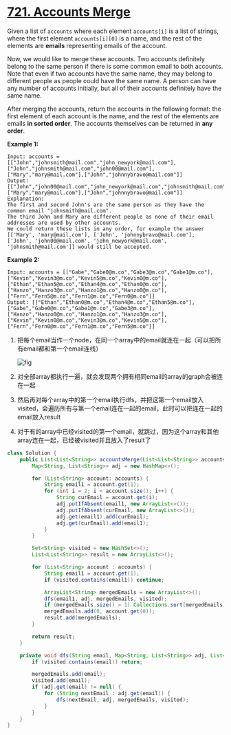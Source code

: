 # [721. Accounts Merge](https://leetcode.com/problems/accounts-merge/)

Given a list of `accounts` where each element `accounts[i]` is a list of strings, where the first element `accounts[i][0]` is a name, and the rest of the elements are **emails** representing emails of the account.

Now, we would like to merge these accounts. Two accounts definitely belong to the same person if there is some common email to both accounts. Note that even if two accounts have the same name, they may belong to different people as people could have the same name. A person can have any number of accounts initially, but all of their accounts definitely have the same name.

After merging the accounts, return the accounts in the following format: the first element of each account is the name, and the rest of the elements are emails **in sorted order**. The accounts themselves can be returned in **any order**.

 

**Example 1:**

```
Input: accounts = [["John","johnsmith@mail.com","john_newyork@mail.com"],["John","johnsmith@mail.com","john00@mail.com"],["Mary","mary@mail.com"],["John","johnnybravo@mail.com"]]
Output: [["John","john00@mail.com","john_newyork@mail.com","johnsmith@mail.com"],["Mary","mary@mail.com"],["John","johnnybravo@mail.com"]]
Explanation:
The first and second John's are the same person as they have the common email "johnsmith@mail.com".
The third John and Mary are different people as none of their email addresses are used by other accounts.
We could return these lists in any order, for example the answer [['Mary', 'mary@mail.com'], ['John', 'johnnybravo@mail.com'], 
['John', 'john00@mail.com', 'john_newyork@mail.com', 'johnsmith@mail.com']] would still be accepted.
```

**Example 2:**

```
Input: accounts = [["Gabe","Gabe0@m.co","Gabe3@m.co","Gabe1@m.co"],["Kevin","Kevin3@m.co","Kevin5@m.co","Kevin0@m.co"],["Ethan","Ethan5@m.co","Ethan4@m.co","Ethan0@m.co"],["Hanzo","Hanzo3@m.co","Hanzo1@m.co","Hanzo0@m.co"],["Fern","Fern5@m.co","Fern1@m.co","Fern0@m.co"]]
Output: [["Ethan","Ethan0@m.co","Ethan4@m.co","Ethan5@m.co"],["Gabe","Gabe0@m.co","Gabe1@m.co","Gabe3@m.co"],["Hanzo","Hanzo0@m.co","Hanzo1@m.co","Hanzo3@m.co"],["Kevin","Kevin0@m.co","Kevin3@m.co","Kevin5@m.co"],["Fern","Fern0@m.co","Fern1@m.co","Fern5@m.co"]]
```

1. 把每个email当作一个node，在同一个array中的email就连在一起（可以把所有email都和第一个email连线）

   ![fig](https://leetcode.com/problems/accounts-merge/Figures/721/721A.png)

2. 对全部array都执行一遍，就会发现两个拥有相同email的array的graph会被连在一起

3. 然后再对每个array中的第一个email执行dfs，并把这第一个email放入visited，会遍历所有与第一个email连在一起的email，此时可以把连在一起的email放入result

4. 对于有的array中已经visited的第一个email，就跳过，因为这个array和其他array连在一起，已经被visited并且放入了result了

```java
class Solution {
    public List<List<String>> accountsMerge(List<List<String>> accounts) {
        Map<String, List<String>> adj = new HashMap<>();

        for (List<String> account: accounts) {
            String email1 = account.get(1);
            for (int i = 2; i < account.size(); i++) {
                String curEmail = account.get(i);
                adj.putIfAbsent(email1, new ArrayList<>());
                adj.putIfAbsent(curEmail, new ArrayList<>());
                adj.get(email1).add(curEmail);
                adj.get(curEmail).add(email1);
            }
        }

        Set<String> visited = new HashSet<>();
        List<List<String>> result = new ArrayList<>();

        for (List<String> account : accounts) {
            String email1 = account.get(1);
            if (visited.contains(email1)) continue;

            ArrayList<String> mergedEmails = new ArrayList<>();
            dfs(email1, adj, mergedEmails, visited);
            if (mergedEmails.size() > 1) Collections.sort(mergedEmails);
            mergedEmails.add(0, account.get(0));
            result.add(mergedEmails);
        }

        return result;
    }

    private void dfs(String email, Map<String, List<String>> adj, List<String> mergedEmails, Set<String> visited) {
        if (visited.contains(email)) return;

        mergedEmails.add(email);
        visited.add(email);
        if (adj.get(email) != null) {
            for (String nextEmail : adj.get(email)) {
                dfs(nextEmail, adj, mergedEmails, visited);
            }
        }
    }
}
```

